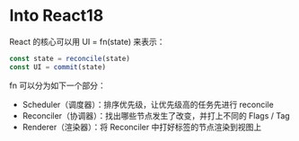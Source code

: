 # Into React18

React 的核心可以用 UI = fn(state) 来表示：

``` javascript
const state = reconcile(state)
const UI = commit(state)
```

fn 可以分为如下一个部分：

- Scheduler（调度器）：排序优先级，让优先级高的任务先进行 reconcile
- Reconciler（协调器）：找出哪些节点发生了改变，并打上不同的 Flags / Tag
- Renderer（渲染器）：将 Reconciler 中打好标签的节点渲染到视图上

